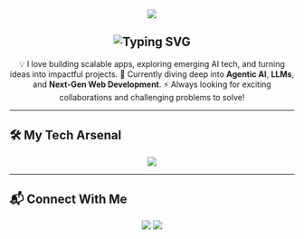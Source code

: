 <!-- HEADER -->
<div align="center">

<img src="https://capsule-render.vercel.app/api?type=waving&color=0:1F1F31,100:444466&height=280&section=header&text=Arjun%20Chauhan&fontSize=80&fontAlign=50&fontAlignY=38&desc=🚀%20AI%20|%20Full-Stack%20Developer%20|%20Tech%20Explorer&descAlign=50&descAlignY=60&animation=fadeIn" />

</div>


<!-- INTRO -->
<h2 align="center">
  <img src="https://readme-typing-svg.herokuapp.com?font=Fira+Code&size=26&duration=3000&pause=1000&color=6A11CB&center=true&vCenter=true&width=600&lines=Hi+%F0%9F%91%8B%2C+I'm+Arjun!;Full-Stack+Developer+%F0%9F%92%BB;Machine+Learning+%26+AI+Enthusiast+%F0%9F%9B%A0%EF%B8%8F;Open-Source+Contributor+%F0%9F%92%9A" alt="Typing SVG" />
</h2>

<p align="center">
💡 I love building scalable apps, exploring emerging AI tech, and turning ideas into impactful projects.  
🌱 Currently diving deep into <b>Agentic AI</b>, <b>LLMs</b>, and <b>Next-Gen Web Development</b>.  
⚡ Always looking for exciting collaborations and challenging problems to solve!
</p>

---

## 🛠️ My Tech Arsenal

<p align="center">

<img src="https://skillicons.dev/icons?i=cpp,python,html,css,js,react,flask,nodejs,express,mysql,git,pytorch,tensorflow,sklearn,docker,linux&perline=8" />

</p>

---
## 📬 Connect With Me

<p align="center">
<a href="https://www.linkedin.com/in/arjun-chauhan-50900b249"><img src="https://img.shields.io/badge/-LinkedIn-0A66C2?style=for-the-badge&logo=linkedin&logoColor=white"></a>
<a href="mailto:chauhanarjun177@gmail.com"><img src="https://img.shields.io/badge/-Gmail-D14836?style=for-the-badge&logo=gmail&logoColor=white"></a>
</p>
